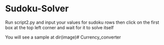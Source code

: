 # Sudoku-Solver
Run script2.py and input your values for sudoku rows
then click on the first box at the top left corner and wait for it to solve itself

You will see a sample at dir(image)# Currency_converter
